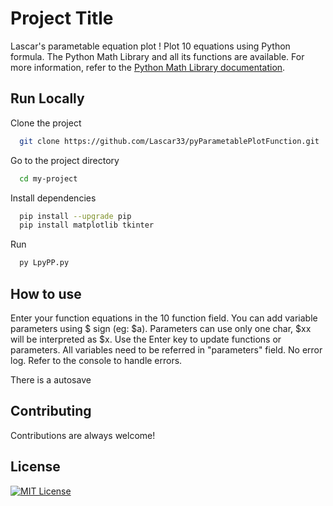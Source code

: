 
# Project Title  
Lascar's parametable equation plot !
Plot 10 equations using Python formula. The Python Math Library and all its functions are available. For more information, refer to the [Python Math Library documentation](https://docs.python.org/3/library/math.html). 


## Run Locally  

Clone the project  

~~~bash  
  git clone https://github.com/Lascar33/pyParametablePlotFunction.git
~~~

Go to the project directory  

~~~bash  
  cd my-project
~~~

Install dependencies  

~~~bash  
  pip install --upgrade pip
  pip install matplotlib tkinter
~~~

Run

~~~bash  
  py LpyPP.py
~~~

## How to use

Enter your function equations in the 10 function field. You can add variable parameters using $ sign (eg: $a). Parameters can use only one char, $xx will be interpreted as $x.
Use the Enter key to update functions or parameters. All variables need to be referred in "parameters" field. No error log. Refer to the console to handle errors.

There is a autosave 



## Contributing  

Contributions are always welcome!   

## License  

[![MIT License](https://img.shields.io/badge/License-MIT-green.svg)](https://choosealicense.com/licenses/mit/)  
